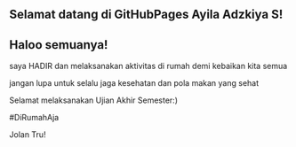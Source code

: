 ## Selamat datang di GitHubPages Ayila Adzkiya S!

## Haloo semuanya!

saya HADIR dan melaksanakan aktivitas di rumah demi kebaikan kita semua

jangan lupa untuk selalu jaga kesehatan dan pola makan yang sehat

Selamat melaksanakan Ujian Akhir Semester:)

#DiRumahAja

Jolan Tru!
